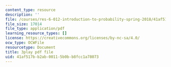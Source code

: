 ```yaml
---
content_type: resource
description: ''
file: /courses/res-6-012-introduction-to-probability-spring-2018/41af517bb2ab00115b0bb8fcc1a78073_hDfZF64wic.pdf
file_size: 17014
file_type: application/pdf
learning_resource_types: []
license: https://creativecommons.org/licenses/by-nc-sa/4.0/
ocw_type: OCWFile
resourcetype: Document
title: 3play pdf file
uid: 41af517b-b2ab-0011-5b0b-b8fcc1a78073
---
```

